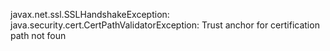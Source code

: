  javax.net.ssl.SSLHandshakeException: java.security.cert.CertPathValidatorException: Trust anchor for certification path not foun
